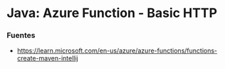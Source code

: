 # Java: Azure Function - Basic HTTP

### Fuentes
- https://learn.microsoft.com/en-us/azure/azure-functions/functions-create-maven-intellij